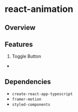 # react-animation

## Overview

## Features

1. Toggle Button

-

## Dependencies

- `create-react-app-typescript`
- `framer-motion`
- `styled-components`
